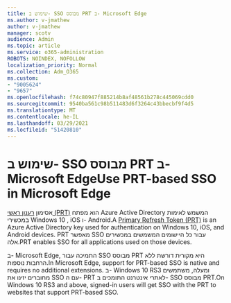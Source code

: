 ```yaml
---
title: שימוש ב- SSO מבוסס PRT ב- Microsoft Edge
ms.author: v-jmathew
author: v-jmathew
manager: scotv
audience: Admin
ms.topic: article
ms.service: o365-administration
ROBOTS: NOINDEX, NOFOLLOW
localization_priority: Normal
ms.collection: Adm_O365
ms.custom:
- "9005624"
- "9657"
ms.openlocfilehash: f74c80947f885214b8af48561b278c445069cdd0
ms.sourcegitcommit: 9540ba561c98b511483d6f3264c43bbecbf9f4d5
ms.translationtype: MT
ms.contentlocale: he-IL
ms.lasthandoff: 03/29/2021
ms.locfileid: "51420810"
---
```

# <a name="use-prt-based-sso-in-microsoft-edge"></a><span data-ttu-id="57559-102">שימוש ב- SSO מבוסס PRT ב- Microsoft Edge</span><span class="sxs-lookup"><span data-stu-id="57559-102">Use PRT-based SSO in Microsoft Edge</span></span>

<span data-ttu-id="57559-103">אסימון [רענון ראשי (PRT)](https://go.microsoft.com/fwlink/?linkid=2133632) הוא מפתח Azure Active Directory המשמש לאימות במכשירי Windows 10 , iOS ו- Android.</span><span class="sxs-lookup"><span data-stu-id="57559-103">A [Primary Refresh Token (PRT)](https://go.microsoft.com/fwlink/?linkid=2133632) is an Azure Active Directory key used for authentication on Windows 10, iOS, and Android devices.</span></span> <span data-ttu-id="57559-104">PRT מאפשר SSO עבור כל היישומים המשמשים במכשירים אלה.</span><span class="sxs-lookup"><span data-stu-id="57559-104">PRT enables SSO for all applications used on those devices.</span></span>

<span data-ttu-id="57559-105">ב- Microsoft Edge, התמיכה עבור SSO מבוסס PRT היא מקורית דורשת ללא הרחבות נוספות.</span><span class="sxs-lookup"><span data-stu-id="57559-105">In Microsoft Edge, support for PRT-based SSO is native and requires no additional extensions.</span></span> <span data-ttu-id="57559-106">ב- Windows 10 RS3 ומעלה, משתמשים מחוברים יזינו את SSO עם ה- PRT לאתרי אינטרנט התומכים ב- SSO מבוסס PRT.</span><span class="sxs-lookup"><span data-stu-id="57559-106">On Windows 10 RS3 and above, signed-in users will get SSO with the PRT to websites that support PRT-based SSO.</span></span>

